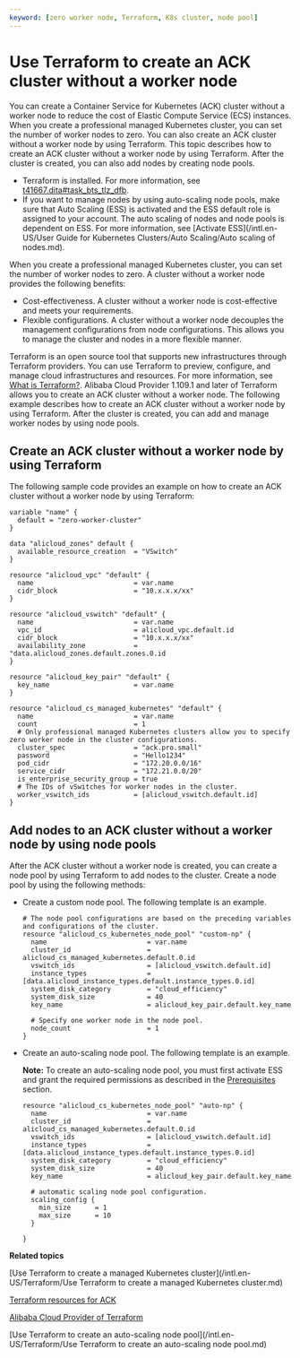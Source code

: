 ```yaml
---
keyword: [zero worker node, Terraform, K8s cluster, node pool]
---
```


# Use Terraform to create an ACK cluster without a worker node

You can create a Container Service for Kubernetes \(ACK\) cluster without a worker node to reduce the cost of Elastic Compute Service \(ECS\) instances. When you create a professional managed Kubernetes cluster, you can set the number of worker nodes to zero. You can also create an ACK cluster without a worker node by using Terraform. This topic describes how to create an ACK cluster without a worker node by using Terraform. After the cluster is created, you can also add nodes by creating node pools.

-   Terraform is installed. For more information, see [t41667.dita\#task\_bts\_tlz\_dfb]().
-   If you want to manage nodes by using auto-scaling node pools, make sure that Auto Scaling \(ESS\) is activated and the ESS default role is assigned to your account. The auto scaling of nodes and node pools is dependent on ESS. For more information, see [Activate ESS](/intl.en-US/User Guide for Kubernetes Clusters/Auto Scaling/Auto scaling of nodes.md).

When you create a professional managed Kubernetes cluster, you can set the number of worker nodes to zero. A cluster without a worker node provides the following benefits:

-   Cost-effectiveness. A cluster without a worker node is cost-effective and meets your requirements.
-   Flexible configurations. A cluster without a worker node decouples the management configurations from node configurations. This allows you to manage the cluster and nodes in a more flexible manner.

Terraform is an open source tool that supports new infrastructures through Terraform providers. You can use Terraform to preview, configure, and manage cloud infrastructures and resources. For more information, see [What is Terraform?](). Alibaba Cloud Provider 1.109.1 and later of Terraform allows you to create an ACK cluster without a worker node. The following example describes how to create an ACK cluster without a worker node by using Terraform. After the cluster is created, you can add and manage worker nodes by using node pools.

## Create an ACK cluster without a worker node by using Terraform

The following sample code provides an example on how to create an ACK cluster without a worker node by using Terraform:

```
variable "name" {
  default = "zero-worker-cluster"
}

data "alicloud_zones" default {
  available_resource_creation  = "VSwitch"
}

resource "alicloud_vpc" "default" {
  name                         = var.name
  cidr_block                   = "10.x.x.x/xx"
}

resource "alicloud_vswitch" "default" {
  name                         = var.name
  vpc_id                       = alicloud_vpc.default.id
  cidr_block                   = "10.x.x.x/xx"
  availability_zone            = "data.alicloud_zones.default.zones.0.id
}

resource "alicloud_key_pair" "default" {
  key_name                     = var.name
}

resource "alicloud_cs_managed_kubernetes" "default" {
  name                         = var.name
  count                        = 1
  # Only professional managed Kubernetes clusters allow you to specify zero worker node in the cluster configurations.
  cluster_spec                 = "ack.pro.small"
  password                     = "Hello1234"
  pod_cidr                     = "172.20.0.0/16"
  service_cidr                 = "172.21.0.0/20"
  is_enterprise_security_group = true
  # The IDs of vSwitches for worker nodes in the cluster.
  worker_vswitch_ids           = [alicloud_vswitch.default.id]
}
```

## Add nodes to an ACK cluster without a worker node by using node pools

After the ACK cluster without a worker node is created, you can create a node pool by using Terraform to add nodes to the cluster. Create a node pool by using the following methods:

-   Create a custom node pool. The following template is an example.

    ```
    # The node pool configurations are based on the preceding variables and configurations of the cluster.
    resource "alicloud_cs_kubernetes_node_pool" "custom-np" {
      name                         = var.name
      cluster_id                   = alicloud_cs_managed_kubernetes.default.0.id
      vswitch_ids                  = [alicloud_vswitch.default.id]
      instance_types               = [data.alicloud_instance_types.default.instance_types.0.id]
      system_disk_category         = "cloud_efficiency"
      system_disk_size             = 40
      key_name                     = alicloud_key_pair.default.key_name
    
      # Specify one worker node in the node pool.
      node_count                   = 1
    }
    ```

-   Create an auto-scaling node pool. The following template is an example.

    **Note:** To create an auto-scaling node pool, you must first activate ESS and grant the required permissions as described in the [Prerequisites](#prereq_yjz_13n_fb1) section.

    ```
    resource "alicloud_cs_kubernetes_node_pool" "auto-np" {
      name                         = var.name
      cluster_id                   = alicloud_cs_managed_kubernetes.default.0.id
      vswitch_ids                  = [alicloud_vswitch.default.id]
      instance_types               = [data.alicloud_instance_types.default.instance_types.0.id]
      system_disk_category         = "cloud_efficiency"
      system_disk_size             = 40
      key_name                     = alicloud_key_pair.default.key_name
      
      # automatic scaling node pool configuration.
      scaling_config {
        min_size      = 1
        max_size      = 10
      }
    
    }
    ```


**Related topics**  


[Use Terraform to create a managed Kubernetes cluster](/intl.en-US/Terraform/Use Terraform to create a managed Kubernetes cluster.md)

[Terraform resources for ACK](https://registry.terraform.io/providers/aliyun/alicloud/latest/docs/resources/cs_kubernetes)

[Alibaba Cloud Provider of Terraform](https://github.com/hashicorp/terraform-provider-alicloud)

[Use Terraform to create an auto-scaling node pool](/intl.en-US/Terraform/Use Terraform to create an auto-scaling node pool.md)


